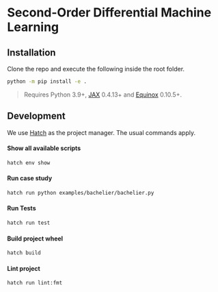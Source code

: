 # Second-Order Differential Machine Learning

## Installation
Clone the repo and execute the following inside the root folder.

```bash
python -m pip install -e .
```

> Requires Python 3.9+, [JAX](https://github.com/google/jax) 0.4.13+ and [Equinox](https://github.com/patrick-kidger/equinox) 0.10.5+.

## Development
We use [Hatch](https://hatch.pypa.io/) as the project manager. The usual commands apply.

#### Show all available scripts
```bash
hatch env show
```
#### Run case study
```bash
hatch run python examples/bachelier/bachelier.py
```
#### Run Tests
```bash
hatch run test
```
#### Build project wheel
```bash
hatch build
```
#### Lint project
```bash
hatch run lint:fmt
```


